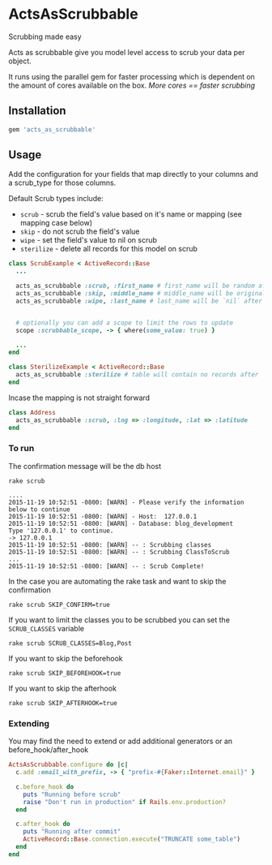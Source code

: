 # ActsAsScrubbable

Scrubbing made easy

Acts as scrubbable give you model level access to scrub your data per object.

It runs using the parallel gem for faster processing which is dependent on the
amount of cores available on the box.  *More cores == faster scrubbing*


## Installation

```ruby
gem 'acts_as_scrubbable'
```

## Usage

Add the configuration for your fields that map directly to your columns and a scrub_type
for those columns.

Default Scrub types include:
- `scrub` - scrub the field's value based on it's name or mapping (see mapping case below)
- `skip` - do not scrub the field's value
- `wipe` - set the field's value to nil on scrub
- `sterilize` - delete all records for this model on scrub

```ruby
class ScrubExample < ActiveRecord::Base
  ...

  acts_as_scrubbable :scrub, :first_name # first_name will be random after `scrub!`
  acts_as_scrubbable :skip, :middle_name # middle_name will be original value after `scrub!`
  acts_as_scrubbable :wipe, :last_name # last_name will be `nil` after `scrub!`


  # optionally you can add a scope to limit the rows to update
  scope :scrubbable_scope, -> { where(some_value: true) }

  ...
end

class SterilizeExample < ActiveRecord::Base
  acts_as_scrubbable :sterilize # table will contain no records after `scrub!`
end

```

Incase the mapping is not straight forward

```ruby
class Address
  acts_as_scrubbable :scrub, :lng => :longitude, :lat => :latitude
end
```

### To run

The confirmation message will be the db host

```
rake scrub

....
2015-11-19 10:52:51 -0800: [WARN] - Please verify the information below to continue
2015-11-19 10:52:51 -0800: [WARN] - Host:  127.0.0.1
2015-11-19 10:52:51 -0800: [WARN] - Database: blog_development
Type '127.0.0.1' to continue.
-> 127.0.0.1
2015-11-19 10:52:51 -0800: [WARN] -- : Scrubbing classes
2015-11-19 10:52:51 -0800: [WARN] -- : Scrubbing ClassToScrub
...
2015-11-19 10:52:51 -0800: [WARN] -- : Scrub Complete!

```

In the case you are automating the rake task and want to skip the confirmation

```
rake scrub SKIP_CONFIRM=true
```

If you want to limit the classes you to be scrubbed you can set the `SCRUB_CLASSES` variable

```
rake scrub SCRUB_CLASSES=Blog,Post
```

If you want to skip the beforehook

```
rake scrub SKIP_BEFOREHOOK=true
```

If you want to skip the afterhook

```
rake scrub SKIP_AFTERHOOK=true
```

### Extending

You may find the need to extend or add additional generators or an before_hook/after_hook

```ruby
ActsAsScrubbable.configure do |c|
  c.add :email_with_prefix, -> { "prefix-#{Faker::Internet.email}" }

  c.before_hook do
    puts "Running before scrub"
    raise "Don't run in production" if Rails.env.production?
  end

  c.after_hook do
    puts "Running after commit"
    ActiveRecord::Base.connection.execute("TRUNCATE some_table")
  end
end
```
